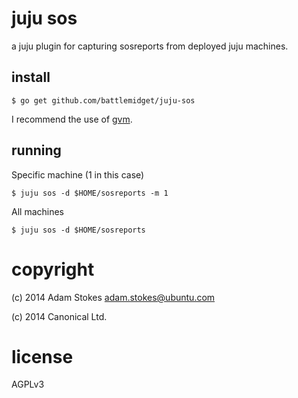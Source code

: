 juju sos
========

a juju plugin for capturing sosreports from deployed juju machines.


## install

```console
$ go get github.com/battlemidget/juju-sos
```

I recommend the use of [gvm](https://github.com/moovweb/gvm).

## running

Specific machine (1 in this case)

```console
$ juju sos -d $HOME/sosreports -m 1
```

All machines

```console
$ juju sos -d $HOME/sosreports
```

# copyright

(c) 2014 Adam Stokes <adam.stokes@ubuntu.com>

(c) 2014 Canonical Ltd.

# license

AGPLv3
